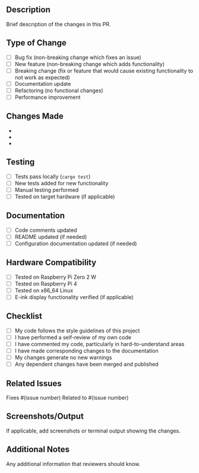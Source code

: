 ## Description
Brief description of the changes in this PR.

## Type of Change
- [ ] Bug fix (non-breaking change which fixes an issue)
- [ ] New feature (non-breaking change which adds functionality)
- [ ] Breaking change (fix or feature that would cause existing functionality to not work as expected)
- [ ] Documentation update
- [ ] Refactoring (no functional changes)
- [ ] Performance improvement

## Changes Made
- 
- 
- 

## Testing
- [ ] Tests pass locally (`cargo test`)
- [ ] New tests added for new functionality
- [ ] Manual testing performed
- [ ] Tested on target hardware (if applicable)

## Documentation
- [ ] Code comments updated
- [ ] README updated (if needed)
- [ ] Configuration documentation updated (if needed)

## Hardware Compatibility
- [ ] Tested on Raspberry Pi Zero 2 W
- [ ] Tested on Raspberry Pi 4
- [ ] Tested on x86_64 Linux
- [ ] E-ink display functionality verified (if applicable)

## Checklist
- [ ] My code follows the style guidelines of this project
- [ ] I have performed a self-review of my own code
- [ ] I have commented my code, particularly in hard-to-understand areas
- [ ] I have made corresponding changes to the documentation
- [ ] My changes generate no new warnings
- [ ] Any dependent changes have been merged and published

## Related Issues
Fixes #(issue number)
Related to #(issue number)

## Screenshots/Output
If applicable, add screenshots or terminal output showing the changes.

## Additional Notes
Any additional information that reviewers should know.
